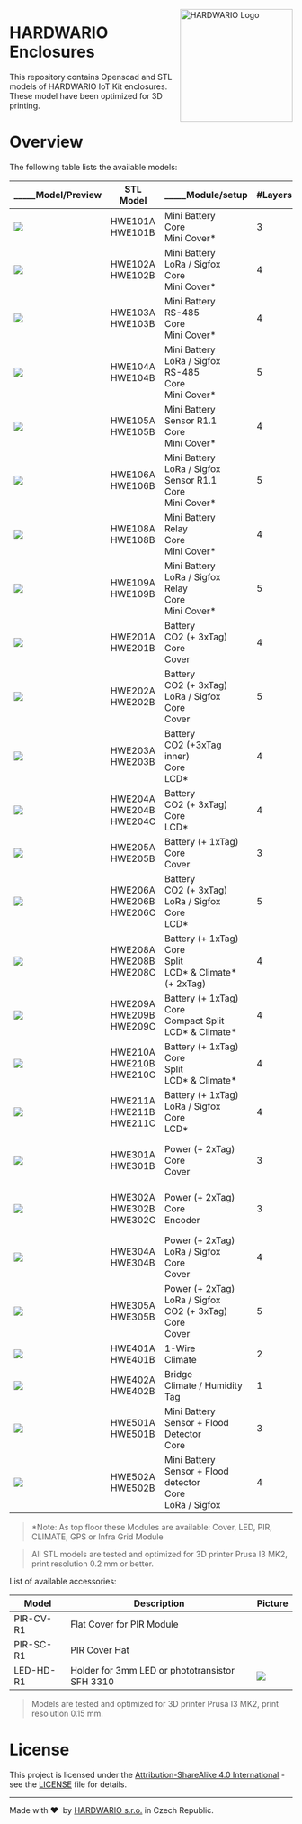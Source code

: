 <a href="https://www.hardwario.com/"><img src="https://www.hardwario.com/ci/assets/hw-logo.svg" width="200" alt="HARDWARIO Logo" align="right"></a>


# HARDWARIO Enclosures

This repository contains Openscad and STL models of HARDWARIO IoT Kit enclosures. These model have been optimized for 3D printing.

# Overview

The following table lists the available models:

| _____Model/Preview | STL Model                     | _____Module/setup                                               | #Layers | #Mini | #Standard | #Tag | I/O Terminal         | Antenne | USB | Compatibility              |
| --------------------- | ----------------------------- | -------------------------------------------------------------------- | ------- | ----- | --------- | ---- | -------------------- | ------- | --- | -------------------------- |
| ![](doc/hwe101.png)      | HWE101A<br>HWE101B            | Mini Battery<br>Core<br>Mini Cover\*                                 | 3       | 3     | \-        | \-   | \-                   | \-      | Yes |                            |
| ![](doc/hwe102.png)      | HWE102A<br>HWE102B            | Mini Battery<br>LoRa / Sigfox<br>Core<br>Mini Cover\*                | 4       | 4     | \-        | \-   | \-                   | Yes     | Yes |                            |
| ![](doc/hwe103.png)      | HWE103A<br>HWE103B            | Mini Battery<br>RS-485<br>Core<br>Mini Cover\*                       | 4       | 4     | \-        | \-   | 4P/3.5 mm            | \-      | Yes | 1-Wire R1.1<br>Sensor R1.0 |
| ![](doc/hwe104.png)      | HWE104A<br>HWE104B            | Mini Battery<br>LoRa / Sigfox<br>RS-485<br>Core<br>Mini Cover\*      | 5       | 5     | \-        | \-   | 4P/3.5 mm            | Yes     | Yes | 1-Wire R1.1<br>Sensor R1.0 |
| ![](doc/hwe105.png)      | HWE105A<br>HWE105B            | Mini Battery<br>Sensor R1.1<br>Core<br>Mini Cover\*                  | 4       | 4     | \-        | \-   | 5P/3.5 mm            | \-      | Yes |                            |
| ![](doc/hwe106.png)      | HWE106A<br>HWE106B            | Mini Battery<br>LoRa / Sigfox<br>Sensor R1.1<br>Core<br>Mini Cover\* | 5       | 5     | \-        | \-   | 5P/3.5 mm            | Yes     | Yes |                            |
| ![](doc/hwe108.png)      | HWE108A<br>HWE108B            | Mini Battery<br>Relay<br>Core<br>Mini Cover\*                        | 4       | 4     | \-        | \-   | 3P/3.81 mm           | \-      | Yes |                            |
| ![](doc/hwe109.png)      | HWE109A<br>HWE109B            | Mini Battery<br>LoRa / Sigfox<br>Relay<br>Core<br>Mini Cover\*       | 5       | 5     | \-        | \-   | 3P/3.81 mm           | \-      | Yes |                            |
| ![](doc/hwe201.png)      | HWE201A<br>HWE201B            | Battery<br>CO2 (+ 3xTag)<br>Core<br>Cover                            | 4       | 4     | 1         | 3    | \-                   | \-      | Yes |                            |
| ![](doc/hwe202.png)      | HWE202A<br>HWE202B            | Battery<br>CO2 (+ 3xTag)<br>LoRa / Sigfox<br>Core<br>Cover           | 5       | 5     | 2         | 3    | \-                   | Yes     | Yes |                            |
| ![](doc/hwe203.png)      | HWE203A<br>HWE203B            | Battery<br>CO2 (+3xTag inner)<br>Core<br>LCD\*                       | 4       | 4     | 2         | 3    | \-                   | \-      | Yes |                            |
| ![](doc/hwe204.png)      | HWE204A<br>HWE204B<br>HWE204C | Battery<br>CO2 (+ 3xTag)<br>Core<br>LCD\*                            | 4       | 4     | 2         | 3    | \-                   | \-      | Yes |                            |
| ![](doc/hwe205.png)      | HWE205A<br>HWE205B            | Battery (+ 1xTag)<br>Core<br>Cover                                   | 3       | 3     | 1         | 1    | \-                   | \-      | Yes |                            |
| ![](doc/hwe206.png)      | HWE206A<br>HWE206B<br>HWE206C | Battery<br>CO2 (+ 3xTag)<br>LoRa / Sigfox<br>Core<br>LCD\*           | 5       | 5     | 3         | 3    | \-                   | Yes     | Yes |                            |
| ![](doc/hwe208.png)      | HWE208A<br>HWE208B<br>HWE208C | Battery (+ 1xTag)<br>Core<br>Split<br>LCD\* & Climate\* (+ 2xTag)    | 4       | 4     | 3         | 3    | \-                   | Yes     | Yes |                            |
| ![](doc/hwe209.png)      | HWE209A<br>HWE209B<br>HWE209C | Battery (+ 1xTag)<br>Core<br>Compact Split<br>LCD\* & Climate\*      | 4       | 4     | 3         | 1    | \-                   | Yes     | Yes |                            |
| ![](doc/hwe210.png)      | HWE210A<br>HWE210B<br>HWE210C | Battery (+ 1xTag)<br>Core<br>Split<br>LCD\* & Climate\*              | 4       | 4     | 3         | 1    | \-                   | Yes     | Yes |                            |
| ![](doc/hwe211.png)      | HWE211A<br>HWE211B<br>HWE211C | Battery (+ 1xTag)<br>LoRa / Sigfox<br>Core<br>LCD\*                  | 4       | 4     | 3         | 1    | \-                   | \-      | Yes |                            |
| ![](doc/hwe301.png)      | HWE301A<br>HWE301B            | Power (+ 2xTag)<br>Core<br>Cover                                     | 3       | 3     | 1         | 2    | 3P/3.81 mm 3P/5.0 mm | \-      | Yes |                            |
| ![](doc/hwe302.png)      | HWE302A<br>HWE302B<br>HWE302C | Power (+ 2xTag)<br>Core<br>Encoder                                   | 3       | 3     | 1         | 2    | 3P/3.81 mm 3P/5.0 mm | \-      | Yes |                            |
| ![](doc/hwe304.png)      | HWE304A<br>HWE304B            | Power (+ 2xTag)<br>LoRa / Sigfox<br>Core<br>Cover                    | 4       | 4     | 2         | 2    | 3P/3.81 mm 3P/5.0 mm | Yes     | Yes |                            |
| ![](doc/hwe305.png)      | HWE305A<br>HWE305B            | Power (+ 2xTag)<br>LoRa / Sigfox<br>CO2 (+ 3xTag)<br>Core<br>Cover   | 5       | 3     | 2         | 5    | 3P/3.81 mm 3P/5.0 mm | Yes     | Yes |                            |
| ![](doc/hwe401.png)      | HWE401A<br>HWE401B            | 1-Wire<br>Climate                                                    | 2       | 2     | 2         | \-   | 4P/3.5 mm            | \-      | \-  |                            |
| ![](doc/hwe402.png)      | HWE402A<br>HWE402B            | Bridge<br>Climate / Humidity Tag                                     | 1       | 1     | 1         | 1    | \-                   | \-      | Yes |                            |
| ![](doc/hwe501.png)      | HWE501A<br>HWE501B            | Mini Battery<br>Sensor + Flood Detector<br>Core                      | 3       | 3     | \-        | \-   | \-                   | \-      | \-  |                            |
| ![](doc/hwe502.png)      | HWE502A<br>HWE502B            | Mini Battery<br>Sensor + Flood detector<br>Core<br>LoRa / Sigfox     | 4       | 4     | \-        | \-   | \-                   | Yes     | \-  |

> *Note: As top floor these Modules are available: Cover, LED, PIR, CLIMATE, GPS or Infra Grid Module

>All STL models are tested and optimized for 3D printer Prusa I3 MK2, print resolution 0.2 mm or better.


List of available accessories:

| Model  | Description                                      | Picture                                  |
|--------|--------------------------------------------------|------------------------------------------|
| PIR-CV-R1 | Flat Cover for PIR Module<br>                    |                                          |
| PIR-SC-R1 | PIR Cover Hat<br>                                |                                          |
| LED-HD-R1 | Holder for 3mm LED or phototransistor SFH 3310   |![](doc/led-hd.png)                       |

> Models are tested and optimized for 3D printer Prusa I3 MK2, print resolution 0.15 mm.

# License

This project is licensed under the [Attribution-ShareAlike 4.0 International](https://creativecommons.org/licenses/by-sa/4.0/) - see the [LICENSE](LICENSE) file for details.

---

Made with &#x2764;&nbsp; by [HARDWARIO s.r.o.](https://www.hardwario.com) in Czech Republic.
